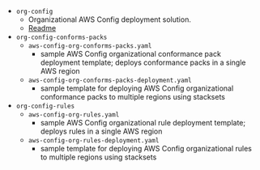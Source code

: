 - `org-config`
    - Organizational AWS Config deployment solution.
    - [Readme](config/org-config/README.md)
- `org-config-conforms-packs`
    - `aws-config-org-conforms-packs.yaml`
        - sample AWS Config organizational conformance pack deployment template; deploys conformance packs in a single AWS region
    - `aws-config-org-conforms-packs-deployment.yaml`
        - sample template for deploying AWS Config organizational conformance packs to multiple regions using stacksets
- `org-config-rules`
    - `aws-config-org-rules.yaml`
        - sample AWS Config organizational rule deployment template; deploys rules in a single AWS region
    - `aws-config-org-rules-deployment.yaml`
        - sample template for deploying AWS Config organizational rules to multiple regions using stacksets
